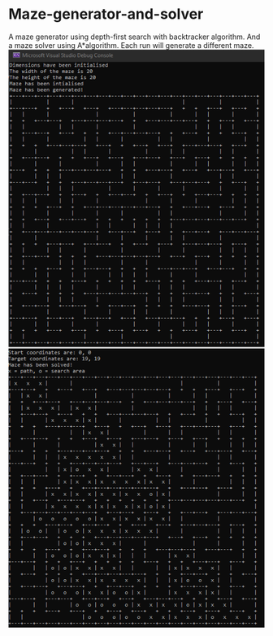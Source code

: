 # Maze-generator-and-solver
A maze generator using depth-first search with backtracker algorithm. And a maze solver using A*algorithm. Each run will generate a different maze.
![ScreenshotGenerator](Resources/Maze-generator-screenshot.png?raw=true)
![ScreenshotSolver](Resources/Maze-solve-screenshot.png?raw=true)
